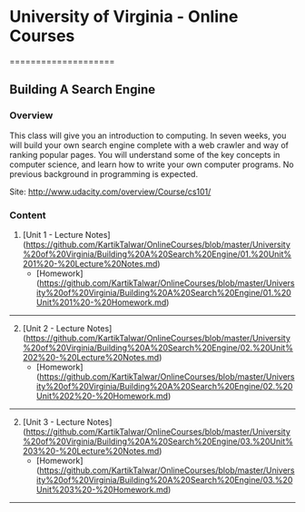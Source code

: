 # University of Virginia - Online Courses
====================

## Building A Search Engine

### Overview

This class will give you an introduction to computing. In seven weeks, you will build your own search engine complete with a web crawler and way of ranking popular pages. You will understand some of the key concepts in computer science, and learn how to write your own computer programs. No previous background in programming is expected.

Site: http://www.udacity.com/overview/Course/cs101/

### Content

1. [Unit 1 - Lecture Notes] (https://github.com/KartikTalwar/OnlineCourses/blob/master/University%20of%20Virginia/Building%20A%20Search%20Engine/01.%20Unit%201%20-%20Lecture%20Notes.md)
	+ [Homework] (https://github.com/KartikTalwar/OnlineCourses/blob/master/University%20of%20Virginia/Building%20A%20Search%20Engine/01.%20Unit%201%20-%20Homework.md)

______________________________________________________________

2. [Unit 2 - Lecture Notes] (https://github.com/KartikTalwar/OnlineCourses/blob/master/University%20of%20Virginia/Building%20A%20Search%20Engine/02.%20Unit%202%20-%20Lecture%20Notes.md)
	+ [Homework] (https://github.com/KartikTalwar/OnlineCourses/blob/master/University%20of%20Virginia/Building%20A%20Search%20Engine/02.%20Unit%202%20-%20Homework.md)	

______________________________________________________________	

2. [Unit 3 - Lecture Notes] (https://github.com/KartikTalwar/OnlineCourses/blob/master/University%20of%20Virginia/Building%20A%20Search%20Engine/03.%20Unit%203%20-%20Lecture%20Notes.md)
    + [Homework] (https://github.com/KartikTalwar/OnlineCourses/blob/master/University%20of%20Virginia/Building%20A%20Search%20Engine/03.%20Unit%203%20-%20Homework.md) 

______________________________________________________________  